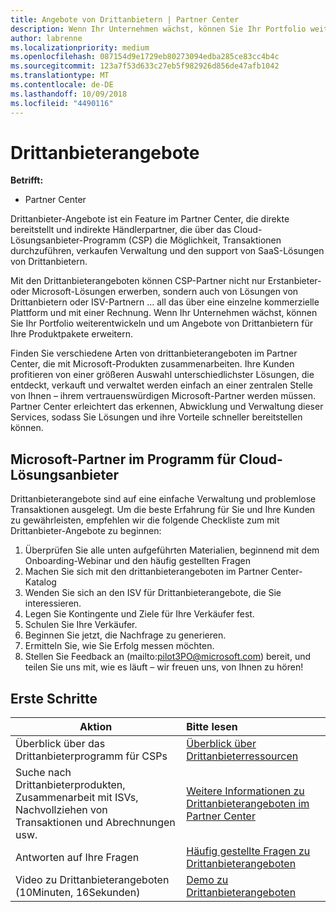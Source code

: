 ```yaml
---
title: Angebote von Drittanbietern | Partner Center
description: Wenn Ihr Unternehmen wächst, können Sie Ihr Portfolio weiterentwickeln und um Angebote von Drittanbietern für Ihre Produktpakete erweitern.
author: labrenne
ms.localizationpriority: medium
ms.openlocfilehash: 087154d9e1729eb80273094edba285ce83cc4b4c
ms.sourcegitcommit: 123a7f53d633c27eb5f982926d856de47afb1042
ms.translationtype: MT
ms.contentlocale: de-DE
ms.lasthandoff: 10/09/2018
ms.locfileid: "4490116"
---
```

# <a name="third-party-offers"></a>Drittanbieterangebote 

**Betrifft:**

- Partner Center

Drittanbieter-Angebote ist ein Feature im Partner Center, die direkte bereitstellt und indirekte Händlerpartner, die über das Cloud-Lösungsanbieter-Programm (CSP) die Möglichkeit, Transaktionen durchzuführen, verkaufen Verwaltung und den support von SaaS-Lösungen von Drittanbietern.  

Mit den Drittanbieterangeboten können CSP-Partner nicht nur Erstanbieter- oder Microsoft-Lösungen erwerben, sondern auch von Lösungen von Drittanbietern oder ISV-Partnern … all das über eine einzelne kommerzielle Plattform und mit einer Rechnung.  Wenn Ihr Unternehmen wächst, können Sie Ihr Portfolio weiterentwickeln und um Angebote von Drittanbietern für Ihre Produktpakete erweitern. 

Finden Sie verschiedene Arten von drittanbieterangeboten im Partner Center, die mit Microsoft-Produkten zusammenarbeiten. Ihre Kunden profitieren von einer größeren Auswahl unterschiedlichster Lösungen, die entdeckt, verkauft und verwaltet werden einfach an einer zentralen Stelle von Ihnen – ihrem vertrauenswürdigen Microsoft-Partner werden müssen. Partner Center erleichtert das erkennen, Abwicklung und Verwaltung dieser Services, sodass Sie Lösungen und ihre Vorteile schneller bereitstellen können.

## <a name="microsoft-partners-in-the-cloud-solution-provider-program"></a>Microsoft-Partner im Programm für Cloud-Lösungsanbieter

Drittanbieterangebote sind auf eine einfache Verwaltung und problemlose Transaktionen ausgelegt. Um die beste Erfahrung für Sie und Ihre Kunden zu gewährleisten, empfehlen wir die folgende Checkliste zum mit Drittanbieter-Angebote zu beginnen:

1. Überprüfen Sie alle unten aufgeführten Materialien, beginnend mit dem Onboarding-Webinar und den häufig gestellten Fragen
2. Machen Sie sich mit den drittanbieterangeboten im Partner Center-Katalog
3. Wenden Sie sich an den ISV für Drittanbieterangebote, die Sie interessieren.
4. Legen Sie Kontingente und Ziele für Ihre Verkäufer fest.
5. Schulen Sie Ihre Verkäufer.
6. Beginnen Sie jetzt, die Nachfrage zu generieren.
7. Ermitteln Sie, wie Sie Erfolg messen möchten.
8. Stellen Sie Feedback an (mailto:pilot3PO@microsoft.com) bereit, und teilen Sie uns mit, wie es läuft – wir freuen uns, von Ihnen zu hören!

## <a name="get-started"></a>Erste Schritte 

|**Aktion**   |**Bitte lesen**   |
|------------------|:--------------------|
|Überblick über das Drittanbieterprogramm für CSPs  |[Überblick über Drittanbieterressourcen]( http://assetsprod.microsoft.com/mpn/third-party-offers-overview.pptx)|
|Suche nach Drittanbieterprodukten, Zusammenarbeit mit ISVs, Nachvollziehen von Transaktionen und Abrechnungen usw.| [Weitere Informationen zu Drittanbieterangeboten im Partner Center](third-party-help.md) |
|Antworten auf Ihre Fragen| [Häufig gestellte Fragen zu Drittanbieterangeboten](http://assetsprod.microsoft.com/mpn/third-party-offers-faq.docx) |
|Video zu Drittanbieterangeboten (10Minuten, 16Sekunden)   |[Demo zu Drittanbieterangeboten](http://assetsprod.microsoft.com/mpn/third-party-offers-demo.wma)|


